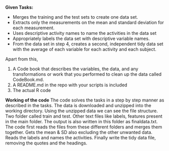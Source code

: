 **Given Tasks:**
* Merges the training and the test sets to create one data set.
* Extracts only the measurements on the mean and standard deviation for each measurement.
* Uses descriptive activity names to name the activities in the data set
* Appropriately labels the data set with descriptive variable names.
* From the data set in step 4, creates a second, independent tidy data set with the average of each variable for each activity and each subject.

Apart from this, 
1. A Code book that describes the variables, the data, and any transformations or work that you performed to clean up the data called CodeBook.md. 
2. A README.md in the repo with your scripts is included 
3. The actual R code

**Working of the code**
The code solves the tasks in a step by step manner as described in the tasks. The data is downloaded and unzipped into the working directory.
Using the unzipped data we can see the file structure. Two folder called train and test. Other text files like labels, features present in the main folder.
The output is also written in this folder as finaldata.txt.
The code first reads the files from these different folders and merges them together. 
Gets the mean & SD also excluding the other unwanted data.
Reads the labels and names the activities.
Finally write the tidy data file, removing the quotes and the headings.
